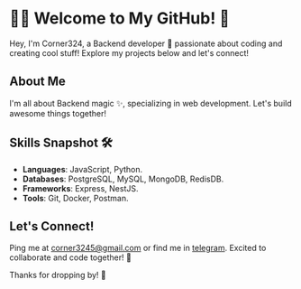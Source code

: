 # 👨‍💻 Welcome to My GitHub! 👋

Hey, I'm Corner324, a Backend developer 🚀 passionate about coding and creating cool stuff! Explore my projects below and let's connect!

## About Me

I'm all about Backend magic ✨, specializing in web development. Let's build awesome things together!

## Skills Snapshot 🛠️

- **Languages**:  JavaScript, Python.
- **Databases**: PostgreSQL, MySQL, MongoDB, RedisDB.
- **Frameworks**: Express, NestJS.
- **Tools**: Git, Docker, Postman.

## Let's Connect!

Ping me at corner3245@gmail.com or find me in [telegram](https://t.me/Corner324). Excited to collaborate and code together! 🤝

Thanks for dropping by! 🎉
